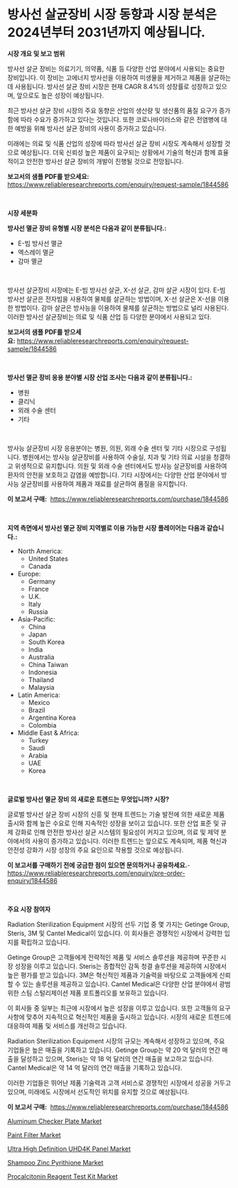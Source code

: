 <p><h1>방사선 살균장비 시장 동향과 시장 분석은 2024년부터 2031년까지 예상됩니다.</h1></p><p><strong>시장 개요 및 보고 범위</strong></p>
<p><p>방사선 살균 장비는 의료기기, 의약품, 식품 등 다양한 산업 분야에서 사용되는 중요한 장비입니다. 이 장비는 고에너지 방사선을 이용하여 미생물을 제거하고 제품을 살균하는데 사용됩니다. 방사선 살균 장비 시장은 현재 CAGR 8.4%의 성장률로 성장하고 있으며, 앞으로도 높은 성장이 예상됩니다.</p><p>최근 방사선 살균 장비 시장의 주요 동향은 산업의 생산량 및 생산품의 품질 요구가 증가함에 따라 수요가 증가하고 있다는 것입니다. 또한 코로나바이러스와 같은 전염병에 대한 예방을 위해 방사선 살균 장비의 사용이 증가하고 있습니다.</p><p>미래에는 의료 및 식품 산업의 성장에 따라 방사선 살균 장비 시장도 계속해서 성장할 것으로 예상됩니다. 더욱 신뢰성 높은 제품이 요구되는 상황에서 기술의 혁신과 함께 효율적이고 안전한 방사선 살균 장비의 개발이 진행될 것으로 전망됩니다.</p></p>
<p><strong>보고서의 샘플 PDF를 받으세요:</strong> <a href="https://www.reliableresearchreports.com/enquiry/request-sample/1844586">https://www.reliableresearchreports.com/enquiry/request-sample/1844586</a></p>
<p>&nbsp;</p>
<p><strong>시장 세분화</strong></p>
<p><strong>방사선 멸균 장비 유형별 시장 분석은 다음과 같이 분류됩니다.:</strong></p>
<p><ul><li>E-빔 방사선 멸균</li><li>엑스레이 멸균</li><li>감마 멸균</li></ul></p>
<p>&nbsp;</p>
<p><p>방사선 살균장비 시장에는 E-빔 방사선 살균, X-선 살균, 감마 살균 시장이 있다. E-빔 방사선 살균은 전자빔을 사용하여 물체를 살균하는 방법이며, X-선 살균은 X-선을 이용한 방법이다. 감마 살균은 방사능을 이용하여 물체를 살균하는 방법으로 널리 사용된다. 이러한 방사선 살균장비는 의료 및 식품 산업 등 다양한 분야에서 사용되고 있다.</p></p>
<p><strong>보고서의 샘플 PDF를 받으세요:</strong>&nbsp;<a href="https://www.reliableresearchreports.com/enquiry/request-sample/1844586">https://www.reliableresearchreports.com/enquiry/request-sample/1844586</a></p>
<p>&nbsp;</p>
<p><strong> 방사선 멸균 장비 응용 분야별 시장 산업 조사는 다음과 같이 분류됩니다.:</strong></p>
<p><ul><li>병원</li><li>클리닉</li><li>외래 수술 센터</li><li>기타</li></ul></p>
<p>&nbsp;</p>
<p><p>방사능 살균장비 시장 응용분야는 병원, 의원, 외래 수술 센터 및 기타 시장으로 구성됩니다. 병원에서는 방사능 살균장비를 사용하여 수술실, 치과 및 기타 의료 시설을 청결하고 위생적으로 유지합니다. 의원 및 외래 수술 센터에서도 방사능 살균장비를 사용하여 환자의 안전을 보호하고 감염을 예방합니다. 기타 시장에서는 다양한 산업 분야에서 방사능 살균장비를 사용하여 제품과 재료를 살균하여 품질을 유지합니다.</p></p>
<p><strong>이 보고서 구매:</strong>&nbsp; <a href="https://www.reliableresearchreports.com/purchase/1844586">https://www.reliableresearchreports.com/purchase/1844586</a></p>
<p>&nbsp;</p>
<p><strong>지역 측면에서 방사선 멸균 장비 지역별로 이용 가능한 시장 플레이어는 다음과 같습니다.:</strong></p>
<p><ul>
    <li>
        North America:
        <ul>
            <li>United States</li>
            <li>Canada</li>
        </ul>
    </li>
    <li>
        Europe:
        <ul>
            <li>Germany</li>
            <li>France</li>
            <li>U.K.</li>
            <li>Italy</li>
            <li>Russia</li>
        </ul>
    </li>
    <li>
        Asia-Pacific:
        <ul>
            <li>China</li>
            <li>Japan</li>
            <li>South Korea</li>
            <li>India</li>
            <li>Australia</li>
            <li>China Taiwan</li>
            <li>Indonesia</li>
            <li>Thailand</li>
            <li>Malaysia</li>
        </ul>
    </li>
    <li>
        Latin America:
        <ul>
            <li>Mexico</li>
            <li>Brazil</li>
            <li>Argentina Korea</li>
            <li>Colombia</li>
        </ul>
    </li>
    <li>
        Middle East & Africa:
        <ul>
            <li>Turkey</li>
            <li>Saudi</li>
            <li>Arabia</li>
            <li>UAE</li>
            <li>Korea</li>
        </ul>
    </li>
    </ul></p>
<p>&nbsp;</p>
<p><strong>글로벌 방사선 멸균 장비 의 새로운 트렌드는 무엇입니까? 시장?</strong></p>
<p><p>글로벌 방사선 살균 장비 시장의 신흥 및 현재 트렌드는 기술 발전에 의한 새로운 제품 출시와 함께 높은 수요로 인해 지속적인 성장을 보이고 있습니다. 또한 산업 표준 및 규제 강화로 인해 안전한 방사선 살균 시스템의 필요성이 커지고 있으며, 의료 및 제약 분야에서의 사용이 증가하고 있습니다. 이러한 트렌드는 앞으로도 계속되며, 제품 혁신과 안전성 강화가 시장 성장의 주요 요인으로 작용할 것으로 예상됩니다.</p></p>
<p><strong>이 보고서를 구매하기 전에 궁금한 점이 있으면 문의하거나 공유하세요.</strong>- <a href="https://www.reliableresearchreports.com/enquiry/pre-order-enquiry/1844586">https://www.reliableresearchreports.com/enquiry/pre-order-enquiry/1844586</a></p>
<p>&nbsp;</p>
<p><strong>주요 시장 참여자</strong></p>
<p><p>Radiation Sterilization Equipment 시장의 선두 기업 중 몇 가지는 Getinge Group, Steris, 3M 및 Cantel Medical이 있습니다. 이 회사들은 경쟁적인 시장에서 강력한 입지를 확립하고 있습니다.</p><p>Getinge Group은 고객들에게 전략적인 제품 및 서비스 솔루션을 제공하며 꾸준한 시장 성장을 이루고 있습니다. Steris는 종합적인 감독 청결 솔루션을 제공하여 시장에서 높은 평가를 받고 있습니다. 3M은 혁신적인 제품과 기술력을 바탕으로 고객들에게 신뢰할 수 있는 솔루션을 제공하고 있습니다. Cantel Medical은 다양한 산업 분야에서 광범위한 스팀 스털리제이션 제품 포트폴리오를 보유하고 있습니다.</p><p>이 회사들 중 일부는 최근에 시장에서 높은 성장을 이루고 있습니다. 또한 고객들의 요구사항에 맞추어 지속적으로 혁신적인 제품을 출시하고 있습니다. 시장의 새로운 트렌드에 대응하여 제품 및 서비스를 개선하고 있습니다.</p><p>Radiation Sterilization Equipment 시장의 규모는 계속해서 성장하고 있으며, 주요 기업들은 높은 매출을 기록하고 있습니다. Getinge Group는 약 20 억 달러의 연간 매출을 달성하고 있으며, Steris는 약 18 억 달러의 연간 매출을 보고하고 있습니다. Cantel Medical은 약 14 억 달러의 연간 매출을 기록하고 있습니다.</p><p>이러한 기업들은 뛰어난 제품 기술력과 고객 서비스로 경쟁적인 시장에서 성공을 거두고 있으며, 미래에도 시장에서 선도적인 위치를 유지할 것으로 예상됩니다.</p></p>
<p><strong>이 보고서 구매:</strong>&nbsp;&nbsp;<a href="https://www.reliableresearchreports.com/purchase/1844586">https://www.reliableresearchreports.com/purchase/1844586</a></p>
<p><p><a href="https://pretty-mail-caf.notion.site/Aluminum-Checker-Plate-Market-Research-Report-Forecasted-for-Period-from-2024-2031-by-Market-Type-3ff519a2446d4fb29b8351f41257606d">Aluminum Checker Plate Market</a></p><p><a href="https://view.publitas.com/reportprime-1/paint-filter-market-research-report-provides-critical-insights-that-can-help-shape-business-development-and-investment-strategies/">Paint Filter Market</a></p><p><a href="https://github.com/Glendatilghmankmgz0rbhwpy/Market-Research-Report-List-1/blob/main/ultra-high-definition-uhd4k-panel-market.md">Ultra High Definition UHD4K Panel Market</a></p><p><a href="https://view.publitas.com/reportprime-1/shampoo-zinc-pyrithione-market-provides-a-comprehensive-analysis-including-a-macro-overview-of-the-market-as-well-as-micro-details-such-as-market-size-and-competitive-landscape/">Shampoo Zinc Pyrithione Market</a></p><p><a href="https://flame-sidecar-702.notion.site/Procalcitonin-Reagent-Test-Kit-Market-Research-Report-Reveals-The-Latest-Trends-And-Opportunities-of-7562f43f655e452e9d4bd05b332fab9b">Procalcitonin Reagent Test Kit Market</a></p></p>
